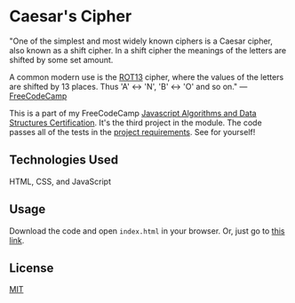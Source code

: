 # Caesar's Cipher

"One of the simplest and most widely known ciphers is a Caesar cipher, also known as a shift cipher. In a shift cipher the meanings of the letters are shifted by some set amount.

A common modern use is the [ROT13](https://en.wikipedia.org/wiki/ROT13) cipher, where the values of the letters are shifted by 13 places. Thus 'A' ↔ 'N', 'B' ↔ 'O' and so on." — [FreeCodeCamp](https://www.freecodecamp.org/learn/javascript-algorithms-and-data-structures/javascript-algorithms-and-data-structures-projects/caesars-cipher)

This is a part of my FreeCodeCamp [Javascript Algorithms and Data Structures Certification](https://www.freecodecamp.org/learn/javascript-algorithms-and-data-structures/javascript-algorithms-and-data-structures-projects/). It's the third project in the module. The code passes all of the tests in the [project requirements](https://www.freecodecamp.org/learn/javascript-algorithms-and-data-structures/javascript-algorithms-and-data-structures-projects/caesars-cipher). See for yourself!

## Technologies Used

HTML, CSS, and JavaScript

## Usage

Download the code and open `index.html` in your browser. Or, just go to [this link](https://dreamy-fermat-506703.netlify.app/).

## License

[MIT](https://choosealicense.com/licenses/mit/)
